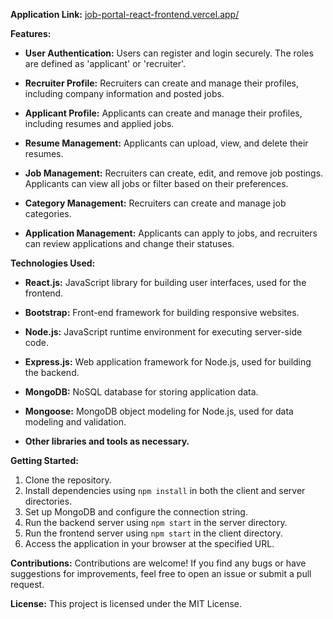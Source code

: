 **Application Link:** <a href='job-portal-react-frontend.vercel.app'>job-portal-react-frontend.vercel.app/</a>

**Features:**
- **User Authentication:** Users can register and login securely. The roles are defined as 'applicant' or 'recruiter'.
  
- **Recruiter Profile:** Recruiters can create and manage their profiles, including company information and posted jobs.
  
- **Applicant Profile:** Applicants can create and manage their profiles, including resumes and applied jobs.
  
- **Resume Management:** Applicants can upload, view, and delete their resumes.
  
- **Job Management:** Recruiters can create, edit, and remove job postings. Applicants can view all jobs or filter based on their preferences.
  
- **Category Management:** Recruiters can create and manage job categories.
  
- **Application Management:** Applicants can apply to jobs, and recruiters can review applications and change their statuses.

**Technologies Used:**
- **React.js:** JavaScript library for building user interfaces, used for the frontend.

- **Bootstrap:** Front-end framework for building responsive websites.
  
- **Node.js:** JavaScript runtime environment for executing server-side code.
  
- **Express.js:** Web application framework for Node.js, used for building the backend.
  
- **MongoDB:** NoSQL database for storing application data.
  
- **Mongoose:** MongoDB object modeling for Node.js, used for data modeling and validation.
  
- **Other libraries and tools as necessary.**

**Getting Started:**
1. Clone the repository.
2. Install dependencies using `npm install` in both the client and server directories.
3. Set up MongoDB and configure the connection string.
4. Run the backend server using `npm start` in the server directory.
5. Run the frontend server using `npm start` in the client directory.
6. Access the application in your browser at the specified URL.

**Contributions:**
Contributions are welcome! If you find any bugs or have suggestions for improvements, feel free to open an issue or submit a pull request.

**License:**
This project is licensed under the MIT License.
